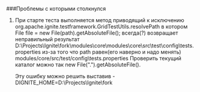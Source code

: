 ###Проблемы с которыми столкнулся
1. При старте теста выполняется метод приводящий к исключению
    org.apache.ignite.testframework.GridTestUtils.resolvePath
    в котором 
    File file = new File(path).getAbsoluteFile();
    всегда(?) возвращает неправильный результат 
    D:\Projects\Ignite\fork\modules\core\modules\core\src\test\config\tests.properties
    из-за того что path равен(его наверно и надо менять)
    modules/core/src/test/config\tests.properties
    Проверить текущий каталог можно так
    new File(".").getAbsoluteFile().
    
    Эту ошибку можно решить выставив -DIGNITE_HOME=D:\Projects\Ignite\fork
    
    